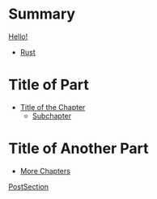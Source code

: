 # Summary

[Hello!](./hello.md)

- [Rust](./rust/chapter_1.md)

# Title of Part
- [Title of the Chapter]()
    - [Subchapter]()

# Title of Another Part
- [More Chapters]()

[PostSection]()
